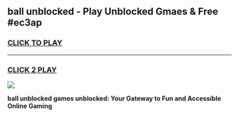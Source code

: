 
## ball unblocked - Play Unblocked Gmaes & Free #ec3ap
<h3>
<a href="https://news.freeplayer.one?title=ball_unblocked&ref=26F">CLICK TO PLAY</a></h3>
<hr>

<h3>
<a href="https://news.freeplayer.one?title=ball_unblocked&ref=26F">CLICK 2 PLAY</a>
  
</h3>

<a href="https://news.freeplayer.one?title=ball_unblocked&ref=26F/"><img src="https://clearcache.store/games.png"></a>


**ball unblocked games unblocked: Your Gateway to Fun and Accessible Online Gaming**
